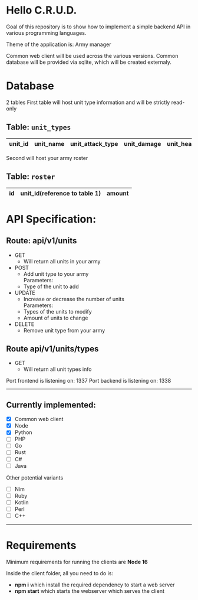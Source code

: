 # Hello C.R.U.D.

Goal of this repository is to show how to implement a simple backend API in various programming languages.

Theme of the application is:
Army manager

Common web client will be used across the various versions.
Common database will be provided via sqlite, which will be created externaly.

# Database
2 tables 
First table will host unit type information and will be strictly read-only

## Table: ``unit_types``
| unit_id | unit_name | unit_attack_type | unit_damage | unit_health | unit_cost |
| ------- | --------- | ---------------- | ----------- | ----------- | --------- |

Second will host your army roster
## Table: ``roster``
| id | unit_id(reference to table 1) | amount |
| -- | ----------------------------- | ------ |


# API Specification:
## Route: api/v1/units

- GET  
  - Will return all units in your army
- POST
  - Add unit type to your army  
  Parameters:
  - Type of the unit to add
- UPDATE
  - Increase or decrease the number of units  
  Parameters:
  - Types of the units to modify
  - Amount of units to change
- DELETE
  - Remove unit type from your army
 
 ## Route api/v1/units/types
 - GET
   - Will return all unit types info
 

Port frontend is listening on: 1337
Port backend is listening on: 1338

------
## Currently implemented:

- [x] Common web client
- [x] Node
- [x] Python
- [ ] PHP
- [ ] Go
- [ ] Rust
- [ ] C#
- [ ] Java
  
Other potential variants
- [ ] Nim
- [ ] Ruby
- [ ] Kotlin
- [ ] Perl
- [ ] C++

------

# Requirements
Minimum requirements for running the clients are **Node 16**

Inside the client folder, all you need to do is:
- **npm i** which install the required dependency to start a web server
- **npm start** which starts the webserver which serves the client